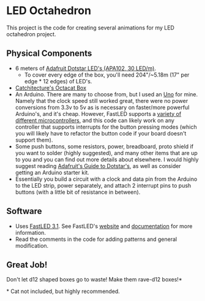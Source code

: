 # LED Octahedron

This project is the code for creating several animations for my LED octahedron
project.

## Physical Components

* 6 meters of [Adafruit Dotstar LED's (APA102, 30 LED/m)][dotstars].
  * To cover every edge of the box, you'll need 204"/~5.18m (17" per edge * 12
    edges) of LED's.
* [Catchitecture's Octacat Box][octacat]
* An Arduino. There are many to choose from, but I used an [Uno][uno] for mine.
  Namely that the clock speed still worked great, there were no power
  conversions from 3.3v to 5v as is necessary on faster/more powerful
  Arduino's, and it's cheap. However, FastLED supports a [variety of different
  microcontrollers][fastled_controllers], and this code can likely work on any
  controller that supports interrupts for the button pressing modes (which
  you will likely have to refactor the button code if your board doesn't
  support them).
* Some push buttons, some resistors, power, breadboard, proto shield if you
  want to solder (highly suggested), and many other items that are up to you
  and you can find out more details about elsewhere. I would highly suggest
  reading [Adafruit's Guide to Dotstar's][dotstar_guide], as well as consider
  getting an Arduino starter kit.
* Essentially you build a circuit with a clock and data pin from the Arduino to
  the LED strip, power separately, and attach 2 interrupt pins to push buttons
  (with a little bit of resistance in between).

## Software

* Uses [FastLED 3.1][fastled_release]. See FastLED's [website][fastled_site]
  and [documentation][fastled_docs] for more information.
* Read the comments in the code for adding patterns and general modification.

[dotstar_guide]: https://learn.adafruit.com/adafruit-dotstar-leds
[dotstars]: https://www.adafruit.com/products/2237
[fastled_controllers]: https://github.com/FastLED/FastLED/wiki/Overview#supported-platforms
[fastled_docs]: https://github.com/FastLED/FastLED/wiki/Overview
[fastled_release]: https://github.com/FastLED/FastLED/releases/tag/v3.1.0
[fastled_site]: http://fastled.io/
[octacat]: http://www.catchitecture.com/#!product-page/cba4/9d8d564f-df7c-08bb-7562-52b1b8a3086f
[uno]: https://www.arduino.cc/en/Main/ArduinoBoardUno

## Great Job!

Don't let d12 shaped boxes go to waste! Make them rave-d12 boxes!\*

\* Cat not included, but highly recommended.
